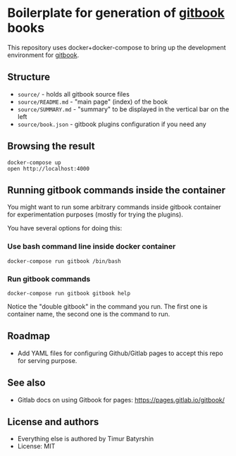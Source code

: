 # Boilerplate for generation of [gitbook](https://github.com/GitbookIO/gitbook-cli) books

This repository uses docker+docker-compose to bring up the development environment for [gitbook](https://github.com/GitbookIO/gitbook-cli).


## Structure

* `source/` - holds all gitbook source files
* `source/README.md` - "main page" (index) of the book 
* `source/SUMMARY.md` - "summary" to be displayed in the vertical bar on the left
* `source/book.json` - gitbook plugins configuration if you need any

## Browsing the result

```
docker-compose up
open http://localhost:4000
```

## Running gitbook commands inside the container

You might want to run some arbitrary commands inside gitbook container for experimentation purposes (mostly for trying the plugins).

You have several options for doing this:

### Use bash command line inside docker container
```
docker-compose run gitbook /bin/bash
```

### Run gitbook commands
```
docker-compose run gitbook gitbook help
```
Notice the "double gitbook" in the command you run. The first one is container name, the second one is the command to run.


## Roadmap

* Add YAML files for configuring Github/Gitlab pages to accept this repo for serving purpose.


## See also

* Gitlab docs on using Gitbook for pages: https://pages.gitlab.io/gitbook/

## License and authors
* Everything else is authored by Timur Batyrshin
* License: MIT
